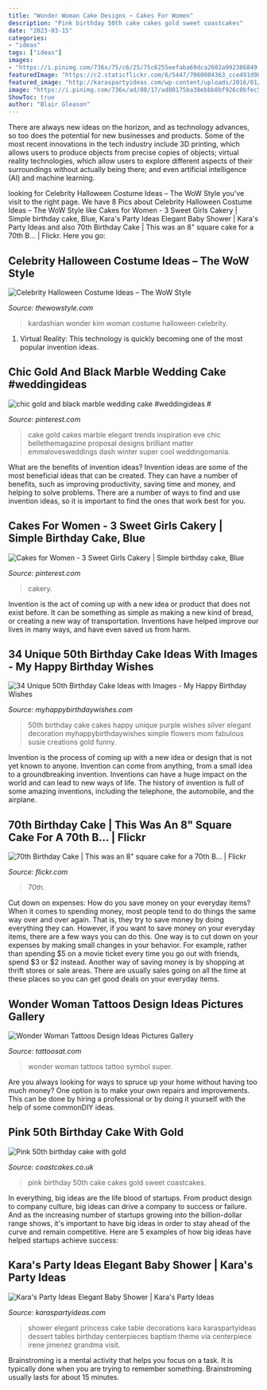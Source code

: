 ```yaml
---
title: "Wonder Woman Cake Designs ~ Cakes For Women"
description: "Pink birthday 50th cake cakes gold sweet coastcakes"
date: "2023-03-15"
categories:
- "ideas"
tags: ["ideas"]
images:
- "https://i.pinimg.com/736x/75/c6/25/75c6255eefaba69dca2602a992386849.jpg"
featuredImage: "https://c2.staticflickr.com/6/5447/7060084363_cce491d988_b.jpg"
featured_image: "http://karaspartyideas.com/wp-content/uploads/2016/01/Elegant-Princess-Baby-Shower-via-Karas-Party-Ideas-KarasPartyIdeas.com13.jpg"
image: "https://i.pinimg.com/736x/ad/80/17/ad80175ba38ebbb8bf926c0bfec51adc.jpg"
ShowToc: true
author: "Blair Gleason"
---
```



There are always new ideas on the horizon, and as technology advances, so too does the potential for new businesses and products. Some of the most recent innovations in the tech industry include 3D printing, which allows users to produce objects from precise copies of objects; virtual reality technologies, which allow users to explore different aspects of their surroundings without actually being there; and even artificial intelligence (AI) and machine learning.

	

		
looking for Celebrity Halloween Costume Ideas – The WoW Style you've visit to the right page. We have 8 Pics about Celebrity Halloween Costume Ideas – The WoW Style like Cakes for Women - 3 Sweet Girls Cakery | Simple birthday cake, Blue, Kara&#039;s Party Ideas Elegant Baby Shower | Kara&#039;s Party Ideas and also 70th Birthday Cake | This was an 8&quot; square cake for a 70th B… | Flickr. Here you go:
		
    
## Celebrity Halloween Costume Ideas – The WoW Style

<img loading=lazy src="http://thewowstyle.com/wp-content/uploads/2014/10/Kim-Kardashian-as-Wonder-Woman.jpg" onerror="this.onerror=null;this.src='https://tse3.mm.bing.net/th?id=OIP.SOtpuLJB1b2-p__OQepQewHaLH&amp;pid=15.1';" alt="Celebrity Halloween Costume Ideas – The WoW Style">

_Source: thewowstyle.com_

>kardashian wonder kim woman costume halloween celebrity. 

	

1. Virtual Reality: This technology is quickly becoming one of the most popular invention ideas.

    
## Chic Gold And Black Marble Wedding Cake #weddingideas #

<img loading=lazy src="https://i.pinimg.com/736x/75/c6/25/75c6255eefaba69dca2602a992386849.jpg" onerror="this.onerror=null;this.src='https://tse4.mm.bing.net/th?id=OIP.sUVqDz5XvrW0UtAuD8C_IwHaLH&amp;pid=15.1';" alt="chic gold and black marble wedding cake #weddingideas #">

_Source: pinterest.com_

>cake gold cakes marble elegant trends inspiration eve chic bellethemagazine proposal designs brilliant matter emmalovesweddings dash winter super cool weddingomania. 

	

What are the benefits of invention ideas?
Invention ideas are some of the most beneficial ideas that can be created. They can have a number of benefits, such as improving productivity, saving time and money, and helping to solve problems. There are a number of ways to find and use invention ideas, so it is important to find the ones that work best for you.

    
## Cakes For Women - 3 Sweet Girls Cakery | Simple Birthday Cake, Blue

<img loading=lazy src="https://i.pinimg.com/736x/ad/80/17/ad80175ba38ebbb8bf926c0bfec51adc.jpg" onerror="this.onerror=null;this.src='https://tse4.mm.bing.net/th?id=OIP.7NlgLd5QFWWw0HMR6GKglgHaLH&amp;pid=15.1';" alt="Cakes for Women - 3 Sweet Girls Cakery | Simple birthday cake, Blue">

_Source: pinterest.com_

>cakery. 

	

Invention is the act of coming up with a new idea or product that does not exist before. It can be something as simple as making a new kind of bread, or creating a new way of transportation. Inventions have helped improve our lives in many ways, and have even saved us from harm.

    
## 34 Unique 50th Birthday Cake Ideas With Images - My Happy Birthday Wishes

<img loading=lazy src="https://www.myhappybirthdaywishes.com/wp-content/uploads/2016/09/dahlia-50th-birthday-cakes.jpg" onerror="this.onerror=null;this.src='https://tse3.mm.bing.net/th?id=OIP.MSVZkx5a14PwavBFdOYO4wHaLG&amp;pid=15.1';" alt="34 Unique 50th Birthday Cake Ideas with Images - My Happy Birthday Wishes">

_Source: myhappybirthdaywishes.com_

>50th birthday cake cakes happy unique purple wishes silver elegant decoration myhappybirthdaywishes simple flowers mom fabulous susie creations gold funny. 

	

Invention is the process of coming up with a new idea or design that is not yet known to anyone. Invention can come from anything, from a small idea to a groundbreaking invention. Inventions can have a huge impact on the world and can lead to new ways of life. The history of invention is full of some amazing inventions, including the telephone, the automobile, and the airplane.

    
## 70th Birthday Cake | This Was An 8&quot; Square Cake For A 70th B… | Flickr

<img loading=lazy src="https://c2.staticflickr.com/6/5447/7060084363_cce491d988_b.jpg" onerror="this.onerror=null;this.src='https://tse3.mm.bing.net/th?id=OIP.cpyyqRNJ9dMA5be0C554pQHaFz&amp;pid=15.1';" alt="70th Birthday Cake | This was an 8&quot; square cake for a 70th B… | Flickr">

_Source: flickr.com_

>70th. 

	

Cut down on expenses: How do you save money on your everyday items?
When it comes to spending money, most people tend to do things the same way over and over again. That is, they try to save money by doing everything they can. However, if you want to save money on your everyday items, there are a few ways you can do this. One way is to cut down on your expenses by making small changes in your behavior. For example, rather than spending $5 on a movie ticket every time you go out with friends, spend $3 or $2 instead. Another way of saving money is by shopping at thrift stores or sale areas. There are usually sales going on all the time at these places so you can get good deals on your everyday items.

    
## Wonder Woman Tattoos Design Ideas Pictures Gallery

<img loading=lazy src="https://tattoosat.com/wp-content/uploads/2015/02/super_hero_wonder_woman_tattoo_man_symbol_rogers_by_zeek911-d5wcwkp.jpg" onerror="this.onerror=null;this.src='https://tse1.mm.bing.net/th?id=OIP.9axh_UbNveXJjDa0qFl66AHaJ4&amp;pid=15.1';" alt="Wonder Woman Tattoos Design Ideas Pictures Gallery">

_Source: tattoosat.com_

>wonder woman tattoos tattoo symbol super. 

	

Are you always looking for ways to spruce up your home without having too much money? One option is to make your own repairs and improvements. This can be done by hiring a professional or by doing it yourself with the help of some commonDIY ideas.

    
## Pink 50th Birthday Cake With Gold

<img loading=lazy src="https://coastcakes.co.uk/wp-content/uploads/2013/11/one-pink.jpg" onerror="this.onerror=null;this.src='https://tse2.mm.bing.net/th?id=OIP.C8cUJWI_KlkonRSqjsfUwQHaMY&amp;pid=15.1';" alt="Pink 50th birthday cake with gold">

_Source: coastcakes.co.uk_

>pink birthday 50th cake cakes gold sweet coastcakes. 

	

In everything, big ideas are the life blood of startups. From product design to company culture, big ideas can drive a company to success or failure. And as the increasing number of startups growing into the billion-dollar range shows, it's important to have big ideas in order to stay ahead of the curve and remain competitive. Here are 5 examples of how big ideas have helped startups achieve success: 
    
## Kara&#039;s Party Ideas Elegant Baby Shower | Kara&#039;s Party Ideas

<img loading=lazy src="http://karaspartyideas.com/wp-content/uploads/2016/01/Elegant-Princess-Baby-Shower-via-Karas-Party-Ideas-KarasPartyIdeas.com13.jpg" onerror="this.onerror=null;this.src='https://tse2.mm.bing.net/th?id=OIP.s8AwHh58QmMG0h6v_ol1gAHaLH&amp;pid=15.1';" alt="Kara&#039;s Party Ideas Elegant Baby Shower | Kara&#039;s Party Ideas">

_Source: karaspartyideas.com_

>shower elegant princess cake table decorations kara karaspartyideas dessert tables birthday centerpieces baptism theme via centerpiece irene jimenez grandma visit. 

	

Brainstroming is a mental activity that helps you focus on a task. It is typically done when you are trying to remember something. Brainstroming usually lasts for about 15 minutes.

